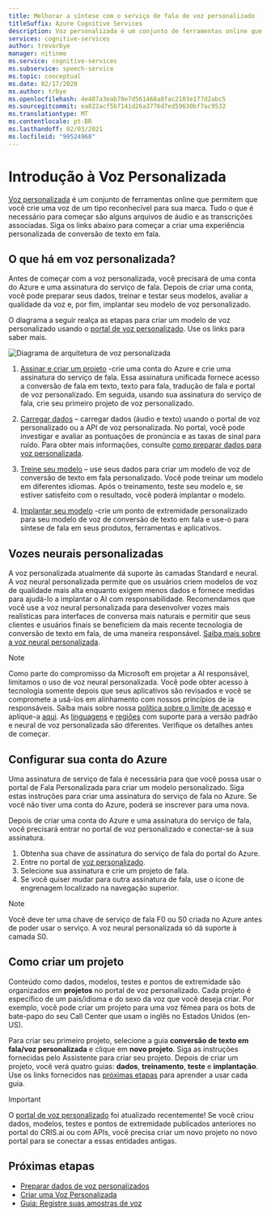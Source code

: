 ```yaml
---
title: Melhorar a síntese com o serviço de fala de voz personalizado
titleSuffix: Azure Cognitive Services
description: Voz personalizada é um conjunto de ferramentas online que permitem que você crie uma voz de um tipo reconhecível para sua marca. Tudo o que é necessário para começar são alguns arquivos de áudio e as transcrições associadas. Siga os links abaixo para começar a criar uma experiência de fala em texto Personalizada.
services: cognitive-services
author: trevorbye
manager: nitinme
ms.service: cognitive-services
ms.subservice: speech-service
ms.topic: conceptual
ms.date: 02/17/2020
ms.author: trbye
ms.openlocfilehash: 4e487a3eab70e7d561468a8fac2103e177d2abc5
ms.sourcegitcommit: ea822acf5b7141d26a3776d7ed59630bf7ac9532
ms.translationtype: MT
ms.contentlocale: pt-BR
ms.lasthandoff: 02/03/2021
ms.locfileid: "99524968"
---
```

# <a name="get-started-with-custom-voice"></a>Introdução à Voz Personalizada

[Voz personalizada](https://aka.ms/customvoice) é um conjunto de ferramentas online que permitem que você crie uma voz de um tipo reconhecível para sua marca. Tudo o que é necessário para começar são alguns arquivos de áudio e as transcrições associadas. Siga os links abaixo para começar a criar uma experiência personalizada de conversão de texto em fala.

## <a name="whats-in-custom-voice"></a>O que há em voz personalizada?

Antes de começar com a voz personalizada, você precisará de uma conta do Azure e uma assinatura do serviço de fala. Depois de criar uma conta, você pode preparar seus dados, treinar e testar seus modelos, avaliar a qualidade da voz e, por fim, implantar seu modelo de voz personalizado.

O diagrama a seguir realça as etapas para criar um modelo de voz personalizado usando o [portal de voz personalizado](https://aka.ms/customvoice). Use os links para saber mais.

![Diagrama de arquitetura de voz personalizada](media/custom-voice/custom-voice-diagram.png)

1. [Assinar e criar um projeto](#set-up-your-azure-account) -crie uma conta do Azure e crie uma assinatura do serviço de fala. Essa assinatura unificada fornece acesso a conversão de fala em texto, texto para fala, tradução de fala e portal de voz personalizado. Em seguida, usando sua assinatura do serviço de fala, crie seu primeiro projeto de voz personalizado.

2. [Carregar dados](how-to-custom-voice-create-voice.md#upload-your-datasets) – carregar dados (áudio e texto) usando o portal de voz personalizado ou a API de voz personalizada. No portal, você pode investigar e avaliar as pontuações de pronúncia e as taxas de sinal para ruído. Para obter mais informações, consulte [como preparar dados para voz personalizada](how-to-custom-voice-prepare-data.md).

3. [Treine seu modelo](how-to-custom-voice-create-voice.md#build-your-custom-voice-model) – use seus dados para criar um modelo de voz de conversão de texto em fala personalizado. Você pode treinar um modelo em diferentes idiomas. Após o treinamento, teste seu modelo e, se estiver satisfeito com o resultado, você poderá implantar o modelo.

4. [Implantar seu modelo](how-to-custom-voice-create-voice.md#create-and-use-a-custom-voice-endpoint) -crie um ponto de extremidade personalizado para seu modelo de voz de conversão de texto em fala e use-o para síntese de fala em seus produtos, ferramentas e aplicativos.

## <a name="custom-neural-voices"></a>Vozes neurais personalizadas

A voz personalizada atualmente dá suporte às camadas Standard e neural. A voz neural personalizada permite que os usuários criem modelos de voz de qualidade mais alta enquanto exigem menos dados e fornece medidas para ajudá-lo a implantar o AI com responsabilidade. Recomendamos que você use a voz neural personalizada para desenvolver vozes mais realísticas para interfaces de conversa mais naturais e permitir que seus clientes e usuários finais se beneficiem da mais recente tecnologia de conversão de texto em fala, de uma maneira responsável. [Saiba mais sobre a voz neural personalizada](https://aka.ms/CNV-Transparency-Note). 

> [!NOTE]
> Como parte do compromisso da Microsoft em projetar a AI responsável, limitamos o uso de voz neural personalizada. Você pode obter acesso à tecnologia somente depois que seus aplicativos são revisados e você se compromete a usá-los em alinhamento com nossos princípios de ia responsáveis. Saiba mais sobre nossa [política sobre o limite de acesso](https://aka.ms/gating-overview) e aplique-a [aqui](https://aka.ms/customneural). As [linguagens](language-support.md#customization) e [regiões](regions.md#custom-voices) com suporte para a versão padrão e neural de voz personalizada são diferentes. Verifique os detalhes antes de começar.  

## <a name="set-up-your-azure-account"></a>Configurar sua conta do Azure

Uma assinatura de serviço de fala é necessária para que você possa usar o portal de Fala Personalizada para criar um modelo personalizado. Siga estas instruções para criar uma assinatura do serviço de fala no Azure. Se você não tiver uma conta do Azure, poderá se inscrever para uma nova.  

Depois de criar uma conta do Azure e uma assinatura do serviço de fala, você precisará entrar no portal de voz personalizado e conectar-se à sua assinatura.

1. Obtenha sua chave de assinatura do serviço de fala do portal do Azure.
2. Entre no portal de [voz personalizado](https://aka.ms/custom-voice).
3. Selecione sua assinatura e crie um projeto de fala.
4. Se você quiser mudar para outra assinatura de fala, use o ícone de engrenagem localizado na navegação superior.

> [!NOTE]
> Você deve ter uma chave de serviço de fala F0 ou S0 criada no Azure antes de poder usar o serviço. A voz neural personalizada só dá suporte à camada S0. 

## <a name="how-to-create-a-project"></a>Como criar um projeto

Conteúdo como dados, modelos, testes e pontos de extremidade são organizados em **projetos** no portal de voz personalizado. Cada projeto é específico de um país/idioma e do sexo da voz que você deseja criar. Por exemplo, você pode criar um projeto para uma voz fêmea para os bots de bate-papo do seu Call Center que usam o inglês no Estados Unidos (en-US).

Para criar seu primeiro projeto, selecione a guia **conversão de texto em fala/voz personalizada** e clique em **novo projeto**. Siga as instruções fornecidas pelo Assistente para criar seu projeto. Depois de criar um projeto, você verá quatro guias: **dados**, **treinamento**, **teste** e **implantação**. Use os links fornecidos nas [próximas etapas](#next-steps) para aprender a usar cada guia.

> [!IMPORTANT]
> O [portal de voz personalizado](https://aka.ms/custom-voice) foi atualizado recentemente! Se você criou dados, modelos, testes e pontos de extremidade publicados anteriores no portal do CRIS.ai ou com APIs, você precisa criar um novo projeto no novo portal para se conectar a essas entidades antigas.

## <a name="next-steps"></a>Próximas etapas

- [Preparar dados de voz personalizados](how-to-custom-voice-prepare-data.md)
- [Criar uma Voz Personalizada](how-to-custom-voice-create-voice.md)
- [Guia: Registre suas amostras de voz](record-custom-voice-samples.md)